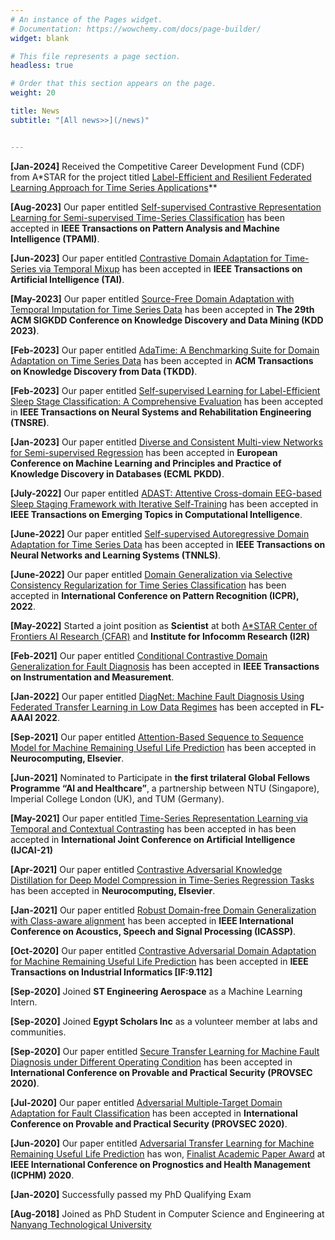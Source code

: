 ```yaml
---
# An instance of the Pages widget.
# Documentation: https://wowchemy.com/docs/page-builder/
widget: blank

# This file represents a page section.
headless: true

# Order that this section appears on the page.
weight: 20

title: News
subtitle: "[All news>>](/news)"


---
```


**[Jan-2024]** Received the Competitive Career Development Fund (CDF) from A\*STAR for the project titled [Label-Efficient and Resilient Federated Learning Approach for Time Series Applications](https://www.a-star.edu.sg/cfar/news/news/grant-awards/recipients-for-a-star-career-development-fund-(cdf)-2023#:~:text=The%20A*STAR%20Career%20Development,management%20experience%20and%20seed%20funding.)**


**[Aug-2023]** Our paper entitled [Self-supervised Contrastive Representation Learning for Semi-supervised Time-Series Classification](https://arxiv.org/abs/2208.06616) has been accepted in **IEEE Transactions on Pattern Analysis and Machine Intelligence (TPAMI)**.


**[Jun-2023]** Our paper entitled [Contrastive Domain Adaptation for Time-Series via Temporal Mixup](https://arxiv.org/abs/2212.01555) has been accepted in **IEEE Transactions on Artificial Intelligence (TAI)**.


**[May-2023]** Our paper entitled [Source-Free Domain Adaptation with Temporal Imputation for
Time Series Data](https://dl.acm.org/doi/abs/10.1145/3580305.3599507) has been accepted in **The 29th ACM SIGKDD Conference on Knowledge Discovery and Data Mining (KDD 2023)**.


**[Feb-2023]** Our paper entitled [AdaTime: A Benchmarking Suite for Domain Adaptation on Time Series Data](https://arxiv.org/abs/2203.08321) has been accepted in **ACM Transactions on Knowledge Discovery from Data (TKDD)**.

**[Feb-2023]** Our paper entitled [Self-supervised Learning for Label-Efficient Sleep Stage Classification: A Comprehensive Evaluation](https://ieeexplore.ieee.org.remotexs.ntu.edu.sg/document/10044720) has been accepted in **IEEE Transactions on Neural Systems and Rehabilitation Engineering (TNSRE)**.

**[Jan-2023]** Our paper entitled [Diverse and Consistent Multi-view Networks for Semi-supervised Regression](https://link.springer.com/article/10.1007/s10994-023-06305-0) has been accepted in **European Conference on Machine Learning and Principles and Practice of Knowledge Discovery in Databases (ECML PKDD)**.


**[July-2022]** Our paper entitled [ADAST: Attentive Cross-domain EEG-based Sleep Staging Framework with Iterative Self-Training](https://arxiv.org/abs/2107.04470) has been accepted in **IEEE Transactions on Emerging Topics in Computational Intelligence**.


**[June-2022]** Our paper entitled [Self-supervised Autoregressive Domain Adaptation for Time Series Data](https://arxiv.org/abs/2111.14834) has been accepted in **IEEE Transactions on Neural Networks and Learning Systems (TNNLS)**.

**[June-2022]** Our paper entitled [Domain Generalization via Selective Consistency Regularization for Time Series Classification](https://arxiv.org/abs/2111.14834) has been accepted in **International Conference on Pattern Recognition (ICPR), 2022**.

**[May-2022]** Started a joint position as **Scientist** at both [A\*STAR Center of Frontiers AI Research (CFAR)](a-star.edu.sg/cfar) and **Institute for Infocomm Research (I2R)** 

**[Feb-2021]** Our paper entitled [Conditional Contrastive Domain Generalization for Fault Diagnosis](/publication/CCDG/) has been accepted in **IEEE Transactions on Instrumentation and Measurement**.

**[Jan-2022]** Our paper entitled [DiagNet: Machine Fault Diagnosis Using Federated Transfer Learning in Low Data Regimes](https://federated-learning.org/fl-aaai-2022/) has been accepted in **FL-AAAI 2022**.

**[Sep-2021]** Our paper entitled [Attention-Based Sequence to Sequence Model for Machine Remaining Useful Life Prediction](/publication/ATS2S/) has been accepted in **Neurocomputing, Elsevier**.

**[Jun-2021]** Nominated to Participate in **the first trilateral Global Fellows Programme “AI and Healthcare”**, a partnership between NTU (Singapore), Imperial College London (UK), and TUM (Germany).

**[May-2021]** Our paper entitled [Time-Series Representation Learning via Temporal and Contextual Contrasting](/publication/TS_TCC/) has been accepted in has been accepted in **International Joint Conference on Artificial Intelligence (IJCAI-21)**  

**[Apr-2021]** Our paper entitled [Contrastive Adversarial Knowledge Distillation for Deep Model Compression in Time-Series Regression Tasks](/publication/ATS2S/) has been accepted in **Neurocomputing, Elsevier**.

**[Jan-2021]** Our paper entitled [Robust Domain-free Domain Generalization with Class-aware alignment](/publication/DFDG/) has been accepted in  **IEEE International Conference on Acoustics, Speech and Signal Processing (ICASSP)**.

**[Oct-2020]** Our paper entitled [Contrastive Adversarial Domain Adaptation for Machine Remaining Useful Life Prediction](/publication/CADA/) has been accepted in **IEEE Transactions on Industrial Informatics \[IF:9.112\]**

**[Sep-2020]**  Joined **ST Engineering Aerospace** as a Machine Learning Intern. 

**[Sep-2020]**  Joined **Egypt Scholars Inc** as a volunteer member at labs and communities. 

**[Sep-2020]** Our paper entitled [Secure Transfer Learning for Machine Fault Diagnosis under Different Operating Condition](/publication/ATS2S/) has been accepted in **International Conference on Provable and Practical Security (PROVSEC 2020)**.

**[Jul-2020]** Our paper entitled [Adversarial Multiple-Target Domain Adaptation for Fault Classification](/publication/AMDA/) has been accepted in **International Conference on Provable and Practical Security (PROVSEC 2020)**.

**[Jun-2020]** Our paper entitled [Adversarial Transfer Learning for Machine Remaining Useful Life Prediction](/publication/ADARUL/) has won, [Finalist Academic Paper Award](https://ntu.edu.sg/scse/news-events/news/detail/scse-phd-student-a-star-scholar-mohamed-ragab-finalist-paper-award-at-the-12th-ieee-international-conference-on-prognostics-and-health-management-(icphm2020)) at **IEEE International Conference on Prognostics and Health Management (ICPHM) 2020**.

**[Jan-2020]** Successfully passed my PhD Qualifying Exam 


**[Aug-2018]** Joined as PhD Student in Computer Science and Engineering at  [Nanyang Technological University](https://www.ntu.edu.sg/)
